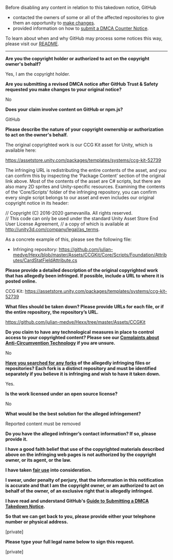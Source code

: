 Before disabling any content in relation to this takedown notice, GitHub
- contacted the owners of some or all of the affected repositories to give them an opportunity to [make changes](https://docs.github.com/en/github/site-policy/dmca-takedown-policy#a-how-does-this-actually-work).
- provided information on how to [submit a DMCA Counter Notice](https://docs.github.com/en/articles/guide-to-submitting-a-dmca-counter-notice).

To learn about when and why GitHub may process some notices this way, please visit our [README](https://github.com/github/dmca/blob/master/README.md#anatomy-of-a-takedown-notice).

---

**Are you the copyright holder or authorized to act on the copyright owner's behalf?**

Yes, I am the copyright holder.

**Are you submitting a revised DMCA notice after GitHub Trust & Safety requested you make changes to your original notice?**

No

**Does your claim involve content on GitHub or npm.js?**

GitHub

**Please describe the nature of your copyright ownership or authorization to act on the owner's behalf.**

The original copyrighted work is our CCG Kit asset for Unity, which is available here:

https://assetstore.unity.com/packages/templates/systems/ccg-kit-52739

The infringing URL is redistributing the entire contents of the asset, and you can confirm this by inspecting the ‘Package Content’ section of the original link above. Most of the contents of the asset are C# scripts, but there are also many 2D sprites and Unity-specific resources. Examining the contents of the ‘Core/Scripts’ folder of the infringing repository, you can confirm every single script belongs to our asset and even includes our original copyright notice in its header:

// Copyright (C) 2016-2020 gamevanilla. All rights reserved.  
// This code can only be used under the standard Unity Asset Store End User License Agreement,
// a copy of which is available at http://unity3d.com/company/legal/as_terms.

As a concrete example of this, please see the following file:

- Infringing repository: https://github.com/julian-medve/Hexx/blob/master/Assets/CCGKit/Core/Scripts/Foundation/Attributes/CardStatFieldAttribute.cs

**Please provide a detailed description of the original copyrighted work that has allegedly been infringed. If possible, include a URL to where it is posted online.**

CCG Kit: https://assetstore.unity.com/packages/templates/systems/ccg-kit-52739

**What files should be taken down? Please provide URLs for each file, or if the entire repository, the repository’s URL.**

https://github.com/julian-medve/Hexx/tree/master/Assets/CCGKit

**Do you claim to have any technological measures in place to control access to your copyrighted content? Please see our <a href="https://docs.github.com/articles/guide-to-submitting-a-dmca-takedown-notice#complaints-about-anti-circumvention-technology">Complaints about Anti-Circumvention Technology</a> if you are unsure.**

No

**<a href="https://docs.github.com/articles/dmca-takedown-policy#b-what-about-forks-or-whats-a-fork">Have you searched for any forks</a> of the allegedly infringing files or repositories? Each fork is a distinct repository and must be identified separately if you believe it is infringing and wish to have it taken down.**

Yes.

**Is the work licensed under an open source license?**

No

**What would be the best solution for the alleged infringement?**

Reported content must be removed

**Do you have the alleged infringer’s contact information? If so, please provide it.**

**I have a good faith belief that use of the copyrighted materials described above on the infringing web pages is not authorized by the copyright owner, or its agent, or the law.**

**I have taken <a href="https://www.lumendatabase.org/topics/22">fair use</a> into consideration.**

**I swear, under penalty of perjury, that the information in this notification is accurate and that I am the copyright owner, or am authorized to act on behalf of the owner, of an exclusive right that is allegedly infringed.**

**I have read and understand GitHub's <a href="https://docs.github.com/articles/guide-to-submitting-a-dmca-takedown-notice/">Guide to Submitting a DMCA Takedown Notice</a>.**

**So that we can get back to you, please provide either your telephone number or physical address.**

[private]

**Please type your full legal name below to sign this request.**

[private]
